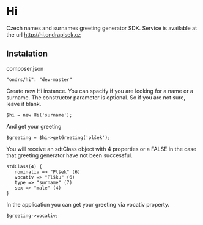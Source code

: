 Hi
==============

Czech names and surnames greeting generator SDK.
Service is available at the url http://hi.ondraplsek.cz



Instalation
-----

composer.json

    "ondrs/hi": "dev-master"


Create new Hi instance. You can spacify if you are looking for a name or a surname. The constructor parameter is optional.
So if you are not sure, leave it blank.

    $hi = new Hi('surname');

And get your greeting

    $greeting = $hi->getGreeting('plšek');

You will receive an sdtClass object with 4 properties or a FALSE in the case that greeting generator have not been successful.

    stdClass(4) {
       nominativ => "Plšek" (6)
       vocativ => "Plšku" (6)
       type => "surname" (7)
       sex => "male" (4)
    }

In the application you can get your greeting via vocativ property.

    $greeting->vocativ;